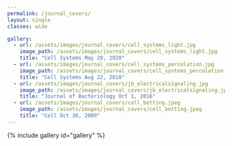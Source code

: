 ```yaml
---
permalink: /journal_covers/
layout: single
classes: wide

gallery:
  - url: /assets/images/journal_covers/cell_systems_light.jpg
    image_path: /assets/images/journal_covers/cell_systems_light.jpg
    title: "Cell Systems May 20, 2020"
  - url: /assets/images/journal_covers/cell_systems_percolation.jpg
    image_path: /assets/images/journal_covers/cell_systems_percolation.jpg
    title: "Cell Systems Aug 22, 2018"
  - url: /assets/images/journal_covers/jb_electricalsignaling.jpg
    image_path: /assets/images/journal_covers/jb_electricalsignaling.jpg
    title: "Journal of Bacteriology Oct 1, 2016"
  - url: /assets/images/journal_covers/cell_betting.jpeg
    image_path: /assets/images/journal_covers/cell_betting.jpeg
    title: "Cell Oct 30, 2009"
---
```


{% include gallery id="gallery" %}

